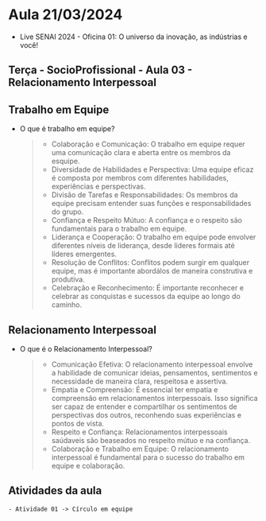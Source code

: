 # Aula 21/03/2024

- Live SENAI 2024 - Oficina 01: O universo da inovação, as indústrias e você!

## Terça - SocioProfissional - Aula 03 - Relacionamento Interpessoal

## Trabalho em Equipe
- O que é trabalho em equipe?
    > - Colaboração e Comunicação: O trabalho em equipe requer uma comunicação clara e aberta entre os membros da esquipe.
    > - Diversidade de Habilidades e Perspectiva: Uma equipe eficaz é composta por membros com diferentes habilidades, experiências e perspectivas.
    > - Divisão de Tarefas e Responsabilidades: Os membros da equipe  precisam entender suas funções e responsabilidades do grupo.
    > - Confiança e Respeito Mútuo: A confiança e o respeito são fundamentais para o trabalho em equipe.
    > - Liderança e Cooperação: O trabalho em equipe pode envolver diferentes níveis de liderança, desde líderes formais até líderes emergentes.
    > - Resolução de Conflitos: Conflitos podem surgir em qualquer equipe, mas é importante abordálos de maneira construtiva e produtiva.
    > - Celebração e Reconhecimento: É importante reconhecer e celebrar as conquistas e sucessos da equipe ao longo do caminho.

## Relacionamento Interpessoal
- O que é o Relacionamento Interpessoal?
    > - Comunicação Efetiva: O relacionamento interpessoal envolve a habilidade de comunicar ideias, pensamentos, sentimentos e necessidade de maneira clara, respeitosa e assertiva.
    > - Empatia e Compreensão: É essencial ter empatia e compreensão em relacionamentos interpessoais. Isso significa ser capaz de entender e compartilhar os sentimentos de perspectivas dos outros, reconhendo suas experiências e pontos de vista.
    > - Respeito e Confiança: Relacionamentos interpessoais saúdaveis são beaseados no respeito mútuo e na confiança.
    > - Colaboração e Trabalho em Equipe: O relacionamento interpessoal é fundamental para o sucesso do trabalho em equipe e colaboração.

## Atividades da aula

    - Atividade 01 -> Círculo em equipe